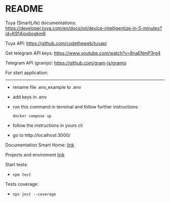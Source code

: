 # README

Tuya (SmartLife) documentations: https://developer.tuya.com/en/docs/iot/device-intelligentize-in-5-minutes?id=K914joxbogkm6

Tuya API: https://github.com/codetheweb/tuyapi

Get telegram API keys: https://www.youtube.com/watch?v=8naENmP3rg4

Telegram API (gramjs): https://github.com/gram-js/gramjs

For start application:
***
* rename file .env_example to .env

* add keys in .env

* run this command in terminal and follow further instructions:

    ` docker compose up `

* follow the instructions in yours cli

* go to http://localhost:3000/

Documentation Smart Home: [link](https://developer.tuya.com/en/docs/cloud/device-control?id=K95zu01ksols7)

Projects and enviroment [link](https://platform.tuya.com/cloud/)

Start tests:

 * `npm test`

Tests coverage:

 * `npx jest --coverage`